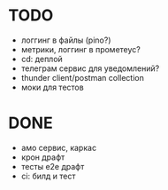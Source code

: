 # TODO

- логгинг в файлы (pino?)
- метрики, логгинг в прометеус?
- cd: деплой
- телеграм сервис для уведомлений?
- thunder client/postman collection
- моки для тестов

# DONE

- амо сервис, каркас
- крон драфт
- тесты е2е драфт
- ci: билд и тест
